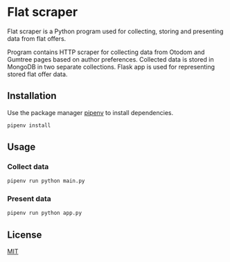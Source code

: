# Flat scraper

Flat scraper is a Python program used for collecting, storing and presenting data from flat offers.

Program contains HTTP scraper for collecting data from Otodom and Gumtree pages based on author preferences.
Collected data is stored in MongoDB in two separate collections. Flask app is used for representing stored
flat offer data.

## Installation

Use the package manager [pipenv](https://pipenv.pypa.io/en/stable/) to install dependencies.

```bash
pipenv install
```

## Usage

### Collect data

```bash
pipenv run python main.py
```

### Present data

```bash
pipenv run python app.py
```





## License
[MIT](https://choosealicense.com/licenses/mit/)